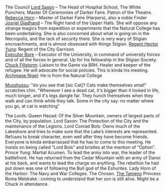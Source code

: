   The Council
[Lord Saxon](/p/lord_saxon.md) – The Head of Hospital School, The White Punchers. Master Of Ceremonies of Darker Faire. Patron of the Theatre.
[Rebecca Horn](/p/lady_horne.md) – Master of Darker Faire (Harpers), also a noble Finder
[Josriel Gladhand](/p/josriel.md) – The Right hand of the Upper Halls. She will oppose any strange magics from expedition or experiments that the Natural College has been undertaking. She is also concerned about what is going on in the Necropolis, and the lack of security there. She is very wary of Stigian encroachments, and is almost obsessed with things Stigian.
[Regent Hector Yung](/p/yung.md): Regent of the City Garrison	
[Executor Bore](/p/bore.md) – Executor of the University, in command of university forces and of all the forces in general. Up for his fellowship in the Stigian Society.
[Chuck Fillstorm](/p/parson.md): Liaison to the Game via BRH. Healer and keeper of the refugee. He will advocate for social policies. This is kinda his meeting.
[Archmage Nigel](/p/nigel.md): He is from the Natural College

[Musshussu](/p/mushussu.md): "do you see that [sic Cat]? Cats make themselves small" scratches chin. "Whenever I see a dead cat, it's bigger than it looked in life, much longer, and it's legs dangle far. They hunch themselves when they walk and can think while they talk. Some in the city say: no matter where you go, at cat is watching"

The Lords:
Queen Hazad: Of the Silver Mountain, owners of largest parts of the City, by population.
Lord Saxon: The Protection of the City and the maintenance of the Legions. 
Lord Conrad Bols: Owns much of the Lakeshore and tries to make sure that the Lake’s interests are represented. Refuses to break character, even well after they have become friends. Everyone is kinda embarrassed that he has to come to this meeting. He insists on being called “Lord Bols” and bristles at the mention of “Option”.
Prince Yung: Martial Acumen. To lead the army into war, the leader of the battlefront. He has returned from the Cedar Mountain with an army of Danoi at his back, and wants to lead the charge on anything. The rebellion he had put down was one of  following the Bull god of the Eshurites. 
Lady Horn of the Harbor: The Navy and War Colleges. The Chosen. [The Tameno](/f/the_tameno.md)
Princess Roma Meldrake : coming to understand that her son is still alive.
Might be a Chuck in attendance.
